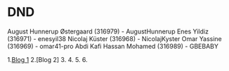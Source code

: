 # DND
August Hunnerup Østergaard (316979) - AugustHunnerup
Enes Yildiz (316971) - enesyil38
Nicolaj Küster (316968) - NicolajKyster
Omar Yassine (316969) - omar41-pro
Abdi Kafi Hassan Mohamed (316989) - GBEBABY

1.[Blog 1](https://github.com/AugustHunnerup/DND/blob/main/Blog%231.md)
2.[Blog 2]
3.
4.
5.
6.
